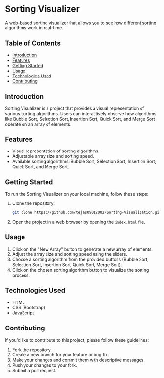 # Sorting Visualizer

A web-based sorting visualizer that allows you to see how different sorting algorithms work in real-time.

## Table of Contents

- [Introduction](#introduction)
- [Features](#features)
- [Getting Started](#getting-started)
- [Usage](#usage)
- [Technologies Used](#technologies-used)
- [Contributing](#contributing)


## Introduction

Sorting Visualizer is a project that provides a visual representation of various sorting algorithms. Users can interactively observe how algorithms like Bubble Sort, Selection Sort, Insertion Sort, Quick Sort, and Merge Sort operate on an array of elements.

## Features

- Visual representation of sorting algorithms.
- Adjustable array size and sorting speed.
- Available sorting algorithms: Bubble Sort, Selection Sort, Insertion Sort, Quick Sort, and Merge Sort.

## Getting Started

To run the Sorting Visualizer on your local machine, follow these steps:

1. Clone the repository:

    ```bash
    git clone https://github.com/tejas09012002/Sorting-Visualization.git
    ```

2. Open the project in a web browser by opening the `index.html` file.

## Usage

1. Click on the "New Array" button to generate a new array of elements.
2. Adjust the array size and sorting speed using the sliders.
3. Choose a sorting algorithm from the provided buttons (Bubble Sort, Selection Sort, Insertion Sort, Quick Sort, Merge Sort).
4. Click on the chosen sorting algorithm button to visualize the sorting process.

## Technologies Used

- HTML
- CSS (Bootstrap)
- JavaScript

## Contributing

If you'd like to contribute to this project, please follow these guidelines:

1. Fork the repository.
2. Create a new branch for your feature or bug fix.
3. Make your changes and commit them with descriptive messages.
4. Push your changes to your fork.
5. Submit a pull request.

